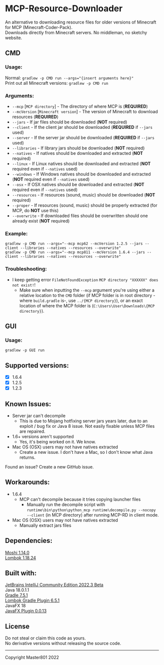 # MCP-Resource-Downloader
An alternative to downloading resource files for older versions of Minecraft for MCP (Minecraft-Coder-Pack).<br/>
Downloads directly from Minecraft servers. No middleman, no sketchy website.

## CMD

### Usage:
Normal: `gradlew -p CMD run --args="{insert arguments here}"`<br/>
Print out all Minecraft versions: `gradlew -p CMD run`<br/>

### Arguments:
- `--mcp` [`MCP directory`] - The directory of where MCP is (**REQUIRED**)
- `--mcVersion` [`Minecraft version`] - The version of Minecraft to download resources (**REQUIRED**)
- `--jars` - If jar files should be downloaded (**NOT** required)
- `--client` - If the client jar should be downloaded (**REQUIRED** if `--jars` used)
- `--server` - If the server jar should be downloaded (**REQUIRED** if `--jars` used)
- `--libraries` - If library jars should be downloaded (**NOT** required)
- `--natives` - If natives should be downloaded and extracted (**NOT** required)
- `--linux` - If Linux natives should be downloaded and extracted (**NOT** required even if `--natives` used)
- `--windows` - If Windows natives should be downloaded and extracted (**NOT** required even if `--natives` used)
- `--osx` - If OSX natives should be downloaded and extracted (**NOT** required even if `--natives` used)
- `--resources` - If resources (sound, music) should be downloaded (**NOT** required)
- `--proper` - If resources (sound, music) should be properly extracted (for MCP, do **NOT** use this)
- `--overwrite` - If downloaded files should be overwritten should one already exist (**NOT** required)

### Example:
`gradlew -p CMD run --args="--mcp mcp62 --mcVersion 1.2.5 --jars --client --libraries --natives --resources --overwrite"`<br/>
`gradlew -p CMD run --args="--mcp mcp811 --mcVersion 1.6.4 --jars --client --libraries --natives --resources --overwrite"`<br/>

### Troubleshooting:
- I keep getting error `FileNotFoundException` `MCP directory "XXXXXX" does not exist!`!
  - Make sure when inputting the `--mcp` argument you're using either a relative location to the `CMD` folder
  (if MCP folder is in root directory -where `build.gradle` is-, use `../{MCP directory}`),
  or an exact location of where the MCP folder is (`C:\Users\User\Downloads\{MCP directory}`).

## GUI

### Usage:
`gradlew -p GUI run`

## Supported versions:
- [X] 1.6.4
- [X] 1.2.5
- [X] 1.2.3

## Known Issues:
- Server jar can't decompile
  - This is due to Mojang hotfixing server jars years later, due to an exploit / bug fix or Java 8 issue. Not easily fixable unless MCP files are repaired.
- 1.6+ versions aren't supported
  - Yes, it's being worked on it. We know.
- Mac OS (OSX) users may not have natives extracted
  - Create a new issue. I don't have a Mac, so I don't know what Java returns.

Found an issue? Create a new GitHub issue.

## Workarounds:
- 1.6.4
  - MCP can't decompile because it tries copying launcher files
    - Manually run the decompile script with
    `runtime\bin\python\python_mcp runtime\decompile.py --nocopy --client`
    (in MCP directory) after running MCP-RD in client mode.
- Mac OS (OSX) users may not have natives extracted
  - Manually extract jars files

## Dependencies:
[Moshi 1.14.0](https://github.com/square/moshi)<br/>
[Lombok 1.18.24](https://projectlombok.org/)<br/>

## Built with:
[JetBrains IntelliJ Community Edition 2022.3 Beta](https://www.jetbrains.com/idea/)<br/>
Java 18.0.1.1<br/>
[Gradle 7.5.1](https://gradle.org/)<br/>
[Lombok Gradle Plugin 6.5.1](https://plugins.gradle.org/plugin/io.freefair.lombok)<br/>
JavaFX 18<br/>
[JavaFX Plugin 0.0.13](https://plugins.gradle.org/plugin/org.openjfx.javafxplugin)<br/>

## License
Do not steal or claim this code as yours.<br/>
No derivative versions without releasing the source code.

---
Copyright Master801 2022
